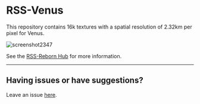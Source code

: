 # RSS-Venus
This repository contains 16k textures with a spatial resolution of 2.32km per pixel for Venus.


![screenshot2347](https://github.com/RSS-Reborn/RSS-Venus/assets/77298148/09f04bc8-5c94-4aa4-8a5e-dcc134356633)


See the [RSS-Reborn Hub](https://github.com/RSS-Reborn/RSS-Reborn) for more information.


---
## Having issues or have suggestions?
Leave an issue [here](https://github.com/RSS-Reborn/RSS-Reborn/issues).
